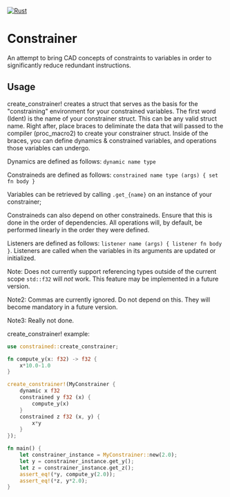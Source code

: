 [![Rust](https://github.com/clay53/constrained/actions/workflows/rust.yml/badge.svg)](https://github.com/clay53/constrained/actions/workflows/rust.yml)
# Constrainer
An attempt to bring CAD concepts of constraints to variables in order to significantly reduce redundant instructions.

## Usage
create_constrainer! creates a struct that serves as the basis for the "constraining" environment for your constrained variables. The first word (Ident) is the name of your constrainer struct. This can be any valid struct name. Right after, place braces to deliminate the data that will passed to the compiler (proc_macro2) to create your constrainer struct. Inside of the braces, you can define dynamics & constrained variables, and operations those variables can undergo.

Dynamics are defined as follows: `dynamic name type`

Constraineds are defined as follows: `constrained name type (args) { set fn body }`

Variables can be retrieved by calling `.get_{name}` on an instance of your constrainer;

Constraineds can also depend on other constraineds. Ensure that this is done in the order of dependencies. All operations will, by default, be performed linearly in the order they were defined.

Listeners are defined as follows: `listener name (args) { listener fn body }`. Listeners are called when the variables in its arguments are updated or initialized.

Note: Does not currently support referencing types outside of the current scope `std::f32` will *not* work. This feature may be implemented in a future version.

Note2: Commas are currently ignored. Do not depend on this. They will become mandatory in a future version.

Note3: Really not done.

create_constrainer! example:
```rust
use constrained::create_constrainer;

fn compute_y(x: f32) -> f32 {
    x*10.0-1.0
}

create_constrainer!(MyConstrainer {
    dynamic x f32
    constrained y f32 (x) {
        compute_y(x)
    }
    constrained z f32 (x, y) {
        x*y
    }
});

fn main() {
    let constrainer_instance = MyConstrainer::new(2.0);
    let y = constrainer_instance.get_y();
    let z = constrainer_instance.get_z();
    assert_eq!(*y, compute_y(2.0));
    assert_eq!(*z, y*2.0);
}
```
